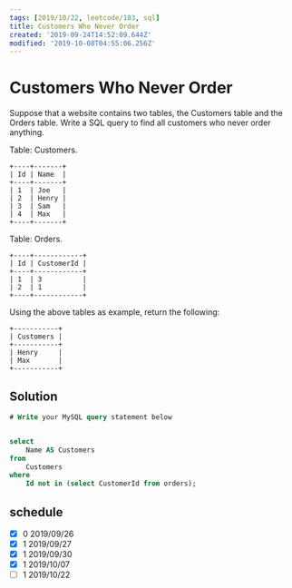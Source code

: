 ```yaml
---
tags: [2019/10/22, leetcode/183, sql]
title: Customers Who Never Order
created: '2019-09-24T14:52:09.644Z'
modified: '2019-10-08T04:55:06.256Z'
---
```


# Customers Who Never Order

Suppose that a website contains two tables, the Customers table and the Orders table. Write a SQL query to find all customers who never order anything.

Table: Customers.

```
+----+-------+
| Id | Name  |
+----+-------+
| 1  | Joe   |
| 2  | Henry |
| 3  | Sam   |
| 4  | Max   |
+----+-------+
```

Table: Orders.

```
+----+------------+
| Id | CustomerId |
+----+------------+
| 1  | 3          |
| 2  | 1          |
+----+------------+
```

Using the above tables as example, return the following:

```
+-----------+
| Customers |
+-----------+
| Henry     |
| Max       |
+-----------+
```

## Solution

```sql
# Write your MySQL query statement below


select
    Name AS Customers
from
    Customers
where
    Id not in (select CustomerId from orders);
```

## schedule

* [x] 0 2019/09/26
* [x] 1 2019/09/27
* [x] 1 2019/09/30
* [x] 1 2019/10/07
* [ ] 1 2019/10/22
